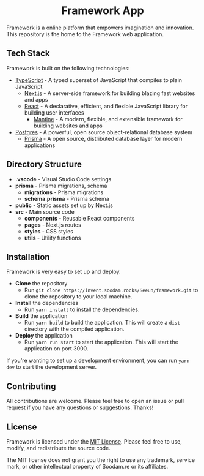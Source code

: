 <div align="center">
  <h1>Framework App</h1>
</div>

Framework is a online platform that empowers imagination and innovation. This repository is the home to the Framework web application.

## Tech Stack

Framework is built on the following technologies:

- [TypeScript](https://www.typescriptlang.org) - A typed superset of JavaScript that compiles to plain JavaScript
  - [Next.js](https://nextjs.org) - A server-side framework for building blazing fast websites and apps
  - [React](https://reactjs.org) - A declarative, efficient, and flexible JavaScript library for building user interfaces
    - [Mantine](https://mantine.dev) - A modern, flexible, and extensible framework for building websites and apps
- [Postgres](https://www.postgresql.org) - A powerful, open source object-relational database system
  - [Prisma](https://https://www.prisma.io) - A open source, distributed database layer for modern applications

## Directory Structure

- **.vscode** - Visual Studio Code settings
- **prisma** - Prisma migrations, schema
  - **migrations** - Prisma migrations
  - **schema.prisma** - Prisma schema
- **public** - Static assets set up by Next.js
- **src** - Main source code
  - **components** - Reusable React components
  - **pages** - Next.js routes
  - **styles** - CSS styles
  - **utils** - Utility functions

## Installation

Framework is very easy to set up and deploy.

- **Clone** the repository
  - Run `git clone https://invent.soodam.rocks/Seeun/framework.git` to clone the repository to your local machine.
- **Install** the dependencies
  - Run `yarn install` to install the dependencies.
- **Build** the application
  - Run `yarn build` to build the application. This will create a `dist` directory with the compiled application.
- **Deploy** the application
  - Run `yarn run start` to start the application. This will start the application on port 3000.

If you're wanting to set up a development environment, you can run `yarn dev` to start the development server.

## Contributing

All contributions are welcome. Please feel free to open an issue or pull request if you have any questions or suggestions. Thanks!

## License

Framework is licensed under the [MIT License](https://opensource.org/licenses/MIT). Please feel free to use, modify, and redistribute the source code.

The MIT license does not grant you the right to use any trademark, service mark, or other intellectual property of Soodam.re or its affiliates.
